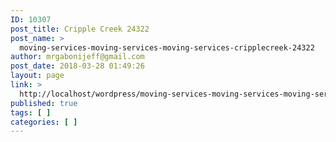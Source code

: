 ```yaml
---
ID: 10307
post_title: Cripple Creek 24322
post_name: >
  moving-services-moving-services-moving-services-cripplecreek-24322
author: mrgabonijeff@gmail.com
post_date: 2018-03-28 01:49:26
layout: page
link: >
  http://localhost/wordpress/moving-services-moving-services-moving-services-cripplecreek-24322/
published: true
tags: [ ]
categories: [ ]
---
```


